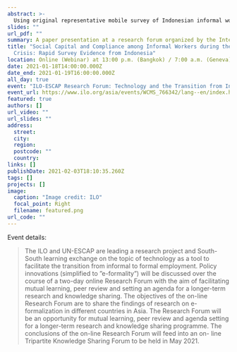 ```yaml
---
abstract: >-
  Using original representative mobile survey of Indonesian informal workers, I show that informal workers generally have lower support for strict public health policies, but social capital in the form of particularistic local associations can increase policy acceptance. Using survey experiment, I also show that voluntary compliance rises significantly when information is communicated via such associations, while direct digital messaging from the government is met with skepticism. The results apply across informal workers in traditional sectors as well as those in jobs affected by emerging digital platforms. This evidence points to the importance of incorporating social capital not only in pandemic control, but also in designing public policies encouraging sustainable labor market formalization.
slides: ""
url_pdf: ""
summary: A paper presentation at a research forum organized by the International Labour Organization (ILO).
title: "Social Capital and Compliance among Informal Workers during the Covid-19
  Crisis: Rapid Survey Evidence from Indonesia"
location: Online (Webinar) at 13:00 p.m. (Bangkok) / 7:00 a.m. (Geneva)
date: 2021-01-18T14:00:00.000Z
date_end: 2021-01-19T16:00:00.000Z
all_day: true
event: "ILO-ESCAP Research Forum: Technology and the Transition from Informal to Formal Economy"
event_url: https://www.ilo.org/asia/events/WCMS_766342/lang--en/index.htm
featured: true
authors: []
url_video: ""
url_slides: ""
address:
  street: 
  city: 
  region: 
  postcode: ""
  country: 
links: []
publishDate: 2021-02-03T18:10:35.260Z
tags: []
projects: []
image:
  caption: "Image credit: ILO"
  focal_point: Right
  filename: featured.png
url_code: ""
---
```

Event details:

> The ILO and UN-ESCAP are leading a research project and South-South learning exchange on the topic of technology as a tool to facilitate the transition from informal to formal employment. Policy innovations (simplified to ”e-formality”) will be discussed over the course of a two-day online Research Forum with the aim of facilitating mutual learning, peer review and setting an agenda for a longer-term research and knowledge sharing.
> The objectives of the on-line Research Forum are to share the findings of research on e- formalization in different countries in Asia. The Research Forum will be an opportunity for mutual learning, peer review and agenda setting for a longer-term research and knowledge sharing programme. The conclusions of the on-line Research Forum will feed into an on- line Tripartite Knowledge Sharing Forum to be held in May 2021.
